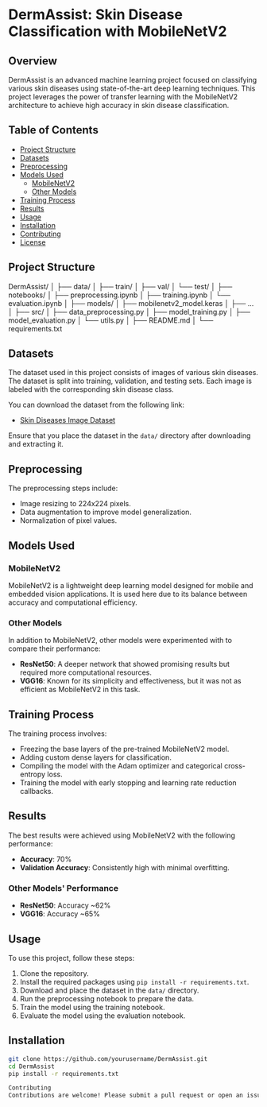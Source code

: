# DermAssist: Skin Disease Classification with MobileNetV2

## Overview
DermAssist is an advanced machine learning project focused on classifying various skin diseases using state-of-the-art deep learning techniques. This project leverages the power of transfer learning with the MobileNetV2 architecture to achieve high accuracy in skin disease classification. 

## Table of Contents
- [Project Structure](#project-structure)
- [Datasets](#datasets)
- [Preprocessing](#preprocessing)
- [Models Used](#models-used)
  - [MobileNetV2](#mobilenetv2)
  - [Other Models](#other-models)
- [Training Process](#training-process)
- [Results](#results)
- [Usage](#usage)
- [Installation](#installation)
- [Contributing](#contributing)
- [License](#license)

## Project Structure
DermAssist/
│
├── data/
│   ├── train/
│   ├── val/
│   └── test/
│
├── notebooks/
│   ├── preprocessing.ipynb
│   ├── training.ipynb
│   └── evaluation.ipynb
│
├── models/
│   ├── mobilenetv2_model.keras
│   ├── ...
│
├── src/
│   ├── data_preprocessing.py
│   ├── model_training.py
│   ├── model_evaluation.py
│   └── utils.py
│
├── README.md
│
└── requirements.txt


## Datasets
The dataset used in this project consists of images of various skin diseases. The dataset is split into training, validation, and testing sets. Each image is labeled with the corresponding skin disease class.

You can download the dataset from the following link:
- [Skin Diseases Image Dataset](https://www.kaggle.com/datasets/example/skin-diseases-image-dataset)

Ensure that you place the dataset in the `data/` directory after downloading and extracting it.

## Preprocessing
The preprocessing steps include:
- Image resizing to 224x224 pixels.
- Data augmentation to improve model generalization.
- Normalization of pixel values.

## Models Used
### MobileNetV2
MobileNetV2 is a lightweight deep learning model designed for mobile and embedded vision applications. It is used here due to its balance between accuracy and computational efficiency.

### Other Models
In addition to MobileNetV2, other models were experimented with to compare their performance:
- **ResNet50**: A deeper network that showed promising results but required more computational resources.
- **VGG16**: Known for its simplicity and effectiveness, but it was not as efficient as MobileNetV2 in this task.

## Training Process
The training process involves:
- Freezing the base layers of the pre-trained MobileNetV2 model.
- Adding custom dense layers for classification.
- Compiling the model with the Adam optimizer and categorical cross-entropy loss.
- Training the model with early stopping and learning rate reduction callbacks.

## Results
The best results were achieved using MobileNetV2 with the following performance:
- **Accuracy**: 70%
- **Validation Accuracy**: Consistently high with minimal overfitting.

### Other Models' Performance
- **ResNet50**: Accuracy ~62%
- **VGG16**: Accuracy ~65%

## Usage
To use this project, follow these steps:
1. Clone the repository.
2. Install the required packages using `pip install -r requirements.txt`.
3. Download and place the dataset in the `data/` directory.
4. Run the preprocessing notebook to prepare the data.
5. Train the model using the training notebook.
6. Evaluate the model using the evaluation notebook.

## Installation
```bash
git clone https://github.com/yourusername/DermAssist.git
cd DermAssist
pip install -r requirements.txt

Contributing
Contributions are welcome! Please submit a pull request or open an issue to discuss your ideas.


